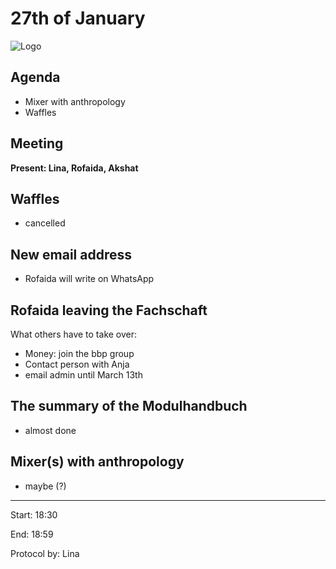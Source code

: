 # 27th of January

![Logo](logo.jpg)

## Agenda

- Mixer with anthropology
- Waffles

## Meeting
**Present: Lina, Rofaida, Akshat**

## Waffles
- cancelled

## New email address
- Rofaida will write on WhatsApp

## Rofaida leaving the Fachschaft
What others have to take over:
- Money: join the bbp group 
- Contact person with Anja
- email admin until March 13th

## The summary of the Modulhandbuch
- almost done

## Mixer(s) with anthropology
- maybe (?)


---

Start: 18:30

End: 18:59

Protocol by: Lina
